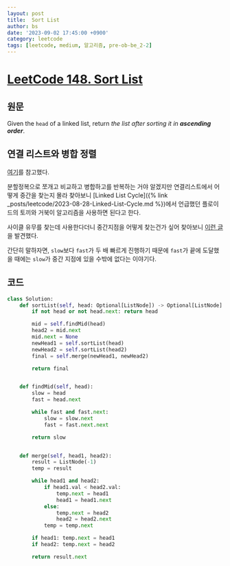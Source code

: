 ```yaml
---
layout: post
title:  Sort List
author: bs
date: '2023-09-02 17:45:00 +0900'
category: leetcode
tags: [leetcode, medium, 알고리즘, pre-ob-be_2-2]
---
```


# [LeetCode 148. Sort List](https://leetcode.com/problems/sort-list/)

## 원문
Given the `head` of a linked list, return *the list after sorting it in **ascending order***.

## 연결 리스트와 병합 정렬
[여기](https://www.geeksforgeeks.org/merge-sort-for-linked-list/)를 참고했다.

분할정복으로 쪼개고 비교하고 병합하고를 반복하는 거야 알겠지만 연결리스트에서 어떻게 중간을 찾는지 몰라 찾아보니 [Linked List Cycle]({% link _posts/leetcode/2023-08-28-Linked-List-Cycle.md %})에서 언급했던 플로이드의 토끼와 거북이 알고리즘을 사용하면 된다고 한다.

사이클 유무를 찾는데 사용한다더니 중간지점을 어떻게 찾는건가 싶어 찾아보니 [이런 글](https://dev.to/alisabaj/finding-the-middle-of-a-linked-list-36kp)을 발견했다.

간단히 말하자면, `slow`보다 `fast`가 두 배 빠르게 진행하기 때문에 `fast`가 끝에 도달했을 때에는 `slow`가 중간 지점에 있을 수밖에 없다는 이야기다.

## 코드
```python
class Solution:
    def sortList(self, head: Optional[ListNode]) -> Optional[ListNode]:
        if not head or not head.next: return head

        mid = self.findMid(head)
        head2 = mid.next
        mid.next = None
        newHead1 = self.sortList(head)
        newHead2 = self.sortList(head2)
        final = self.merge(newHead1, newHead2)

        return final


    def findMid(self, head):
        slow = head
        fast = head.next

        while fast and fast.next:
            slow = slow.next
            fast = fast.next.next

        return slow


    def merge(self, head1, head2):
        result = ListNode(-1)
        temp = result

        while head1 and head2:
            if head1.val < head2.val:
                temp.next = head1
                head1 = head1.next
            else:
                temp.next = head2
                head2 = head2.next
            temp = temp.next

        if head1: temp.next = head1
        if head2: temp.next = head2

        return result.next
```